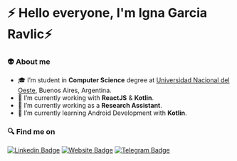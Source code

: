 # :zap: Hello everyone, I'm **Igna Garcia Ravlic**:zap:

### :alien: About me

- :mortar_board: I’m student in **Computer Science** degree at [Universidad Nacional del Oeste](http://www.uno.edu.ar), Buenos Aires, Argentina.
- :rocket: I’m currently working with **ReactJS** & **Kotlin**.
- :memo: I’m currently working as a **Research Assistant**.
- 🌱 I’m currently learning Android Development with **Kotlin**.


### :mag: Find me on
[![Linkedin Badge](https://img.shields.io/badge/-LinkedIn-0075b5?style=for-the-badge&logo=Linkedin&logoWidth=60)](https://www.linkedin.com/in/ignacio-agustin-garcia-ravlic-491b9a188/)
[![Website Badge](https://img.shields.io/badge/-Website-b71c1c?style=for-the-badge&logo=react&logoWidth=60&logoColor=white)](https://www.linkedin.com/in/ignacio-agustin-garcia-ravlic-491b9a188/)
[![Telegram Badge](https://img.shields.io/badge/-Telegram-26a5e4?style=for-the-badge&logo=telegram&logoWidth=60)](https://www.linkedin.com/in/ignacio-agustin-garcia-ravlic-491b9a188/)
